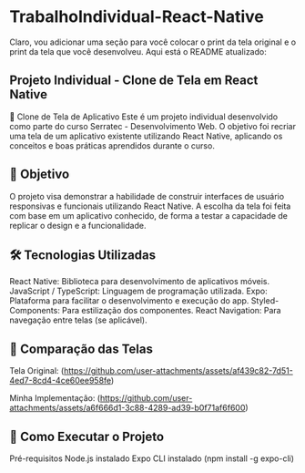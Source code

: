 # TrabalhoIndividual-React-Native
Claro, vou adicionar uma seção para você colocar o print da tela original e o print da tela que você desenvolveu. Aqui está o README atualizado:

## Projeto Individual - Clone de Tela em React Native
📱 Clone de Tela de Aplicativo
Este é um projeto individual desenvolvido como parte do curso Serratec - Desenvolvimento Web. O objetivo foi recriar uma tela de um aplicativo existente utilizando React Native, aplicando os conceitos e boas práticas aprendidos durante o curso.

## 🎯 Objetivo
O projeto visa demonstrar a habilidade de construir interfaces de usuário responsivas e funcionais utilizando React Native. A escolha da tela foi feita com base em um aplicativo conhecido, de forma a testar a capacidade de replicar o design e a funcionalidade.

## 🛠️ Tecnologias Utilizadas
React Native: Biblioteca para desenvolvimento de aplicativos móveis.
JavaScript / TypeScript: Linguagem de programação utilizada.
Expo: Plataforma para facilitar o desenvolvimento e execução do app.
Styled-Components: Para estilização dos componentes.
React Navigation: Para navegação entre telas (se aplicável).
## 📸 Comparação das Telas
Tela Original: (https://github.com/user-attachments/assets/af439c82-7d51-4ed7-8cd4-4ce60ee958fe)


Minha Implementação: (https://github.com/user-attachments/assets/a6f666d1-3c88-4289-ad39-b0f71af6f600)


## 🚀 Como Executar o Projeto
Pré-requisitos
Node.js instalado
Expo CLI instalado (npm install -g expo-cli)
